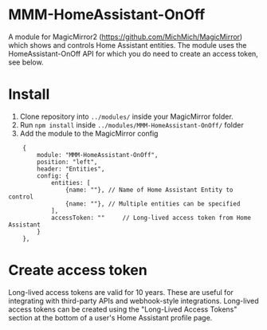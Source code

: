 # MMM-HomeAssistant-OnOff

A module for MagicMirror2 (https://github.com/MichMich/MagicMirror) which shows and controls Home Assistant entities. The module uses the HomeAssistant-OnOff API for which you do need to create an access token, see below.

# Install

1. Clone repository into `../modules/` inside your MagicMirror folder.
2. Run `npm install` inside `../modules/MMM-HomeAssistant-OnOff/` folder
3. Add the module to the MagicMirror config
```
	{
		module: "MMM-HomeAssistant-OnOff",
		position: "left",
		header: "Entities",
		config: {
			entities: [
				{name: ""},	// Name of Home Assistant Entity to control
				{name: ""},	// Multiple entities can be specified
			],
			accessToken: ""		// Long-lived access token from Home Assistant
        }
    },
```
# Create access token

Long-lived access tokens are valid for 10 years. These are useful for integrating with third-party APIs and webhook-style integrations. Long-lived access tokens can be created using the "Long-Lived Access Tokens" section at the bottom of a user's Home Assistant profile page.
